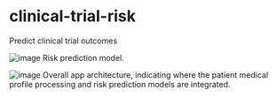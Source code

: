 # clinical-trial-risk
Predict clinical trial outcomes


![image](https://github.com/user-attachments/assets/b4060310-60c7-451d-a14f-ec5135cf46d9)
Risk prediction model.

![image](https://github.com/user-attachments/assets/d5176e04-2d50-4225-add6-ded02ce546c2)
Overall app architecture, indicating where the patient medical profile processing and risk prediction models are integrated.

